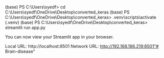 (base) PS C:\Users\syedf> cd C:\Users\syedf\OneDrive\Desktop\converted_keras
(base) PS C:\Users\syedf\OneDrive\Desktop\converted_keras> .venv\scripts\activate
(.venv) (base) PS C:\Users\syedf\OneDrive\Desktop\converted_keras> streamlit run app.py

  You can now view your Streamlit app in your browser.

  Local URL: http://localhost:8501
  Network URL: http://192.168.186.219:8501"# Brain-disease" 
